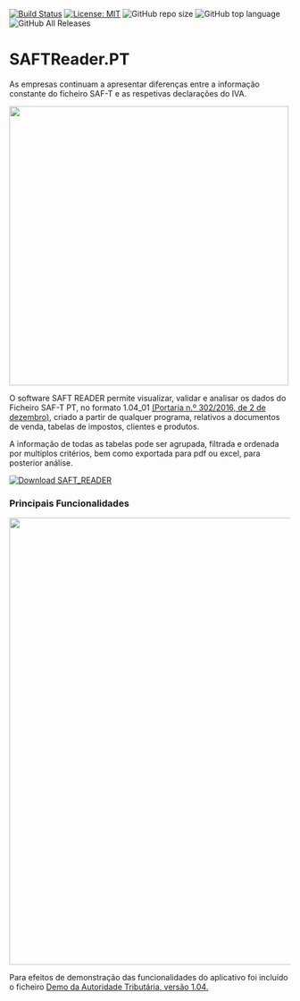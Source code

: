 [![Build Status](https://dev.azure.com/ProgramaticaSoftware/SAFTReaderPT/_apis/build/status/ruialexrib.SAFTReader.PT?branchName=master)](https://dev.azure.com/ProgramaticaSoftware/SAFTReaderPT/_build/latest?definitionId=18&branchName=master) [![License: MIT](https://img.shields.io/badge/License-MIT-yellow.svg)](https://opensource.org/licenses/MIT) ![GitHub repo size](https://img.shields.io/github/repo-size/ruialexrib/Programatica.SAFTReader) ![GitHub top language](https://img.shields.io/github/languages/top/ruialexrib/Programatica.SAFTReader) ![GitHub All Releases](https://img.shields.io/github/downloads/ruialexrib/Programatica.SAFTReader/total)

# SAFTReader.PT

As empresas continuam a apresentar diferenças entre a informação constante do ficheiro SAF-T e as respetivas declarações do IVA.

<img src="https://github.com/ruialexrib/Programatica.SAFTReader/blob/master/demos/logo.png?raw=true" width="500">

O software SAFT READER permite visualizar, validar e analisar os dados do Ficheiro SAF-T PT, no formato 1.04_01 [(Portaria n.º 302/2016, de 2 de dezembro)](https://info.portaldasfinancas.gov.pt/pt/informacao_fiscal/legislacao/diplomas_legislativos/Documents/Portaria_302_2016.pdf), criado a partir de qualquer programa, relativos a documentos de venda, tabelas de impostos, clientes e produtos. 

A informação de todas as tabelas pode ser agrupada, filtrada e ordenada por multiplos critérios, bem como exportada para pdf ou excel, para posterior análise.

[![Download SAFT_READER](https://img.shields.io/badge/Download-SaftReader.zip-blue?style=for-the-badge)](https://github.com/ruialexrib/Programatica.SAFTReader/releases/latest/download/saftreader.zip)

### Principais Funcionalidades

<img src="https://github.com/ruialexrib/Programatica.SAFTReader/blob/master/demos/Demo.gif?raw=true" width="800">

Para efeitos de demonstração das funcionalidades do aplicativo foi incluído o ficheiro [Demo da Autoridade Tributária, versão 1.04.](https://github.com/ruialexrib/Programatica.SAFTReader/blob/master/src/SAFT_IDEMO599999999_v1.04.xml)

